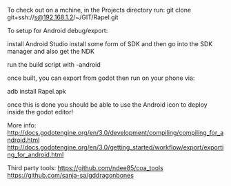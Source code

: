 To check out on a mchine, in the Projects directory run:
git clone git+ssh://s@192.168.1.2/~/GIT/Rapel.git

To setup for Android debug/export:

install Android Studio
install some form of SDK and then go into the SDK manager and also get the NDK

run the build script with -android


once built, you can export from godot
then run on your phone via:

adb install Rapel.apk 

once this is done you should be able to use the Android icon to deploy inside the godot editor!

More info:
http://docs.godotengine.org/en/3.0/development/compiling/compiling_for_android.html 
http://docs.godotengine.org/en/3.0/getting_started/workflow/export/exporting_for_android.html


Third party tools:
https://github.com/ndee85/coa_tools
https://github.com/sanja-sa/gddragonbones

